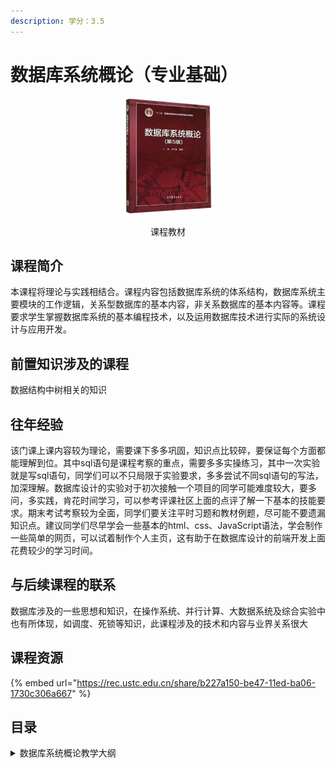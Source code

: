 ```yaml
---
description: 学分：3.5
---
```


# 数据库系统概论（专业基础）

<div align="center">

<figure><img src="../../.gitbook/assets/image (16).png" alt=""><figcaption><p>课程教材</p></figcaption></figure>

</div>

## 课程简介

本课程将理论与实践相结合。课程内容包括数据库系统的体系结构，数据库系统主要模块的工作逻辑，关系型数据库的基本内容，非关系数据库的基本内容等。课程要求学生掌握数据库系统的基本编程技术，以及运用数据库技术进行实际的系统设计与应用开发。

## 前置知识涉及的课程

数据结构中树相关的知识

## 往年经验

该门课上课内容较为理论，需要课下多多巩固，知识点比较碎，要保证每个方面都能理解到位。其中sql语句是课程考察的重点，需要多多实操练习，其中一次实验就是写sql语句，同学们可以不只局限于实验要求，多多尝试不同sql语句的写法，加深理解。数据库设计的实验对于初次接触一个项目的同学可能难度较大，要多问，多实践，肯花时间学习，可以参考评课社区上面的点评了解一下基本的技能要求。期末考试考察较为全面，同学们要关注平时习题和教材例题，尽可能不要遗漏知识点。建议同学们尽早学会一些基本的html、css、JavaScript语法，学会制作一些简单的网页，可以试着制作个人主页，这有助于在数据库设计的前端开发上面花费较少的学习时间。

## 与后续课程的联系

数据库涉及的一些思想和知识，在操作系统、并行计算、大数据系统及综合实验中也有所体现，如调度、死锁等知识，此课程涉及的技术和内容与业界关系很大

## 课程资源

{% embed url="https://rec.ustc.edu.cn/share/b227a150-be47-11ed-ba06-1730c306a667" %}

## 目录

<details>

<summary>数据库系统概论教学大纲</summary>

关系数据库

关系数据库标准语言SQL

数据库安全性

数据库完整性

关系数据理论

数据库设计

数据库编程

关系查询处理和查询优化

</details>

